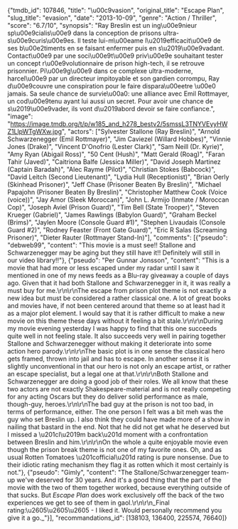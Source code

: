 {"tmdb_id": 107846, "title": "\u00c9vasion", "original_title": "Escape Plan", "slug_title": "evasion", "date": "2013-10-09", "genre": "Action / Thriller", "score": "6.7/10", "synopsis": "Ray Breslin est un ing\u00e9nieur sp\u00e9cialis\u00e9 dans la conception de prisons ultra-s\u00e9curis\u00e9es. Il teste lui-m\u00eame l\u2019efficacit\u00e9 de ses b\u00e2timents en se faisant enfermer puis en s\u2019\u00e9vadant. Contact\u00e9 par une soci\u00e9t\u00e9 priv\u00e9e souhaitant tester un concept r\u00e9volutionnaire de prison high-tech, il se retrouve prisonnier. Pi\u00e9g\u00e9 dans ce complexe ultra-moderne, harcel\u00e9 par un directeur impitoyable et son gardien corrompu, Ray d\u00e9couvre une conspiration pour le faire dispara\u00eetre \u00e0 jamais. Sa seule chance de survie\u00a0: une alliance avec Emil Rottmayer, un cod\u00e9tenu ayant lui aussi un secret. Pour avoir une chance de s\u2019\u00e9vader, ils vont d\u2019abord devoir se faire confiance.", "image": "https://image.tmdb.org/t/p/w185_and_h278_bestv2/5smssL3TNYVEyyHWZ1LlpWTgWXw.jpg", "actors": ["Sylvester Stallone (Ray Breslin)", "Arnold Schwarzenegger (Emil Rottmayer)", "Jim Caviezel (Willard Hobbes)", "Vinnie Jones (Drake)", "Vincent D'Onofrio (Lester Clark)", "Sam Neill (Dr. Kyrie)", "Amy Ryan (Abigail Ross)", "50 Cent (Hush)", "Matt Gerald (Roag)", "Faran Tahir (Javed)", "Caitriona Balfe (Jessica Miller)", "David Joseph Martinez (Captain Baradah)", "Alec Rayme (Pilot)", "Christian Stokes (Babcock)", "David Leitch (Second Lieutenant)", "Lydia Hull (Receptionist)", "Brian Oerly (Skinhead Prisoner)", "Jeff Chase (Prisoner Beaten By Breslin)", "Michael Papajohn (Prisoner Beaten By Breslin)", "Christopher Matthew Cook (Voice (voice))", "Jay Amor (Sleek Moroccan)", "John L. Armijo (Inmate / Moroccan Cop)", "Joseph Aviel (Prison Guard)", "Tim Bell (State Trooper)", "Steven Krueger (Gabriel)", "James Rawlings (Babylon Guard)", "Graham Beckel (Brims)", "Jaylen Moore (Console Guard #1)", "Stephen Livaudais (Console Guard #2)", "Rodney Feaster (Front Gate Guard)", "Eric R Salas (Screaming Prisoner)", "Dieter Rauter (Rottmayer Stand-In)"], "comments": [{"pseudo": "debweb99", "content": "This movie is a must see!! Stallone and Schwarzenegger may be aging but they still have it!! Definitely will still in our video library!!"}, {"pseudo": "Per Gunnar Jonsson", "content": "This is a movie that had more or less escaped under my radar until I saw it mentioned in one of my news feeds as a Blu-ray giveaway a couple of days ago. Given that it had both Stallone and Schwarzenegger in it, it was really a must buy for me.\r\n\r\nThe escape from prison plot theme is not exactly a new idea but must be considered a rather classical one. A lot of great books and movies have, if not been centered around that theme so at least had it as a major plot element. I would say that it is rather difficult to make a new movie on this theme these days without it feeling a bit stale.\r\n\r\nDuring my movie evening yesterday I was happy to find that this one succeeds quite well in not feeling stale. It also succeeds very well in pairing together Stallone and Schwarzenegger without making it deteriorate into some action hero parody.\r\n\r\nThe basic plot is in one sense the classical hero gets framed, thrown into jail and has to escape. In another sense it is slightly unconventional in that our hero is not only an escape artist, or rather an escape specialist, but a legal one at that.\r\n\r\nBoth Stallone and Schwarzenegger are doing a good job of their roles. We all know that these two actors are not exactly Shakespeare-material and is not really competing for any acting Oscars but they do deliver solid performance as male, though-guy, heroes.\r\n\r\nThe bad guy at the prison is not too bad, in terms of performance, either. The one person I felt was a bit meh was the guy who set Breslin up. I also think they could have made more of a show in nailing that bastard in the end. Not that he did not get what he deserved but I missed a \u201cI\u2019m back\u201d moment with a confrontation between Breslin and him.\r\n\r\nOn the whole a quite enjoyable movie even though the prison break theme is not one of my favorite ones. Oh, and as usual Rotten Tomatoes \u201cofficial\u201d rating is pure nonsense. Due to their idiotic rating mechanism they flag it as rotten which it most certainly is not."}, {"pseudo": "Gimly", "content": "The Stallone/Schwarzenegger team-up we've deserved for 30 years. And it's a good thing that the part of the movie with the two of them together worked, because everything outside of that sucks. But _Escape Plan_ does work exclusively off the back of the two experiences we get to see of them in gaol.\r\n\r\n_Final rating:\u2605\u2605\u2605 - I liked it. Would personally recommend you give it a go._"}], "recommandations_id": [138103, 136400, 225574, 76640]}